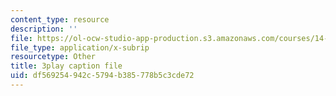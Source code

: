 ```yaml
---
content_type: resource
description: ''
file: https://ol-ocw-studio-app-production.s3.amazonaws.com/courses/14-13-psychology-and-economics-spring-2020/df569254942c5794b385778b5c3cde72_Z0vdSf8m13k.vtt
file_type: application/x-subrip
resourcetype: Other
title: 3play caption file
uid: df569254-942c-5794-b385-778b5c3cde72
---
```

